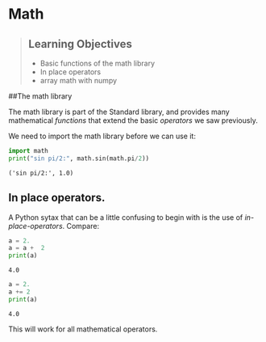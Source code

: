 # Math

> ## Learning Objectives
>
> *   Basic functions of the math library
> *   In place operators
> *   array math with numpy


##The math library


The math library is part of the Standard library, and provides many mathematical _functions_ that extend the basic _operators_ we saw previously.

We need to import the math library before we can use it:

```python
import math
print("sin pi/2:", math.sin(math.pi/2))
```

```
('sin pi/2:', 1.0)
```

## In place operators. 

A Python sytax that can be a little confusing to begin with is the use of _in-place-operators_. Compare:

```python
a = 2.
a = a +  2
print(a)
```

```
4.0
```

```python
a = 2.
a += 2
print(a)
```

```
4.0
```

This will work for all mathematical operators.

